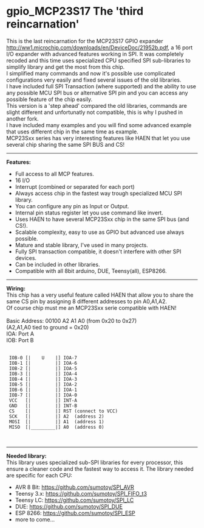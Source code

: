 # gpio_MCP23S17 The 'third reincarnation'
This is the last reincarnation for the MCP23S17 GPIO expander http://ww1.microchip.com/downloads/en/DeviceDoc/21952b.pdf, a 16 port I/O expander with advanced features working in SPI. It was completely recoded and this time uses specialized CPU specified SPI sub-libraries to simplify library and get the most from this chip.<br>
I simplified many commands and now it's possible use complicated configurations very easily and fixed several issues of the old libraries.<br>
I have included full SPI Transaction (where supported) and the ability to use any possible MCU SPI bus or alternative SPI pin and you can access any possible feature of the chip easily.<br>
This version is a 'step ahead' compared the old libraries, commands are slight different and unfortunatly not compatible, this is why I pushed in  another fork.<br>
I have included many examples and you will find some advanced example that uses different chip in the same time as example.<br>
MCP23Sxx series has very interesting features like HAEN that let you use several chip sharing the same SPI BUS and CS!<br>
***
<b>Features:</b><br>
 - Full access to all MCP features.
 - 16 I/O
 - Interrupt (combined or separated for each port)
 - Always access chip in the fastest way trough specialized MCU SPI library.
 - You can configure any pin as Input or Output.
 - Internal pin status register let you use command like invert.
 - Uses HAEN to have several MCP23Sxx chip in the same SPI bus (and CS!).
 - Scalable complexity, easy to use as GPIO but advanced use always possible.
 - Mature and stable library, I've used in many projects.
 - Fully SPI transaction compatible, it doesn't interfere with other SPI devices.
 - Can be included in other libraries.
 - Compatible with all 8bit arduino, DUE, Teensy(all), ESP8266.<br>

***

<b>Wiring:</b><br>
This chip has a very useful feature called HAEN that allow you to share the same CS pin by assigning 8 different addresses to pin A0,A1,A2.<br>Of course chip must me an MCP23Sxx serie compatible with HAEN!<br>
<br>
Basic Address:  00100 A2 A1 A0 (from 0x20 to 0x27)<br>
(A2,A1,A0 tied to ground = 0x20)<br>
IOA: Port A<br>
IOB: Port B<br>
<br>
```
 IOB-0 [|    U    |] IOA-7
 IOB-1 [|         |] IOA-6
 IOB-2 [|         |] IOA-5
 IOB-3 [|         |] IOA-4
 IOB-4 [|         |] IOA-3
 IOB-5 [|         |] IOA-2
 IOB-6 [|         |] IOA-1
 IOB-7 [|         |] IOA-0
 VCC   [|         |] INT-A
 GND   [|         |] INT-B
 CS    [|         |] RST (connect to VCC)
 SCK   [|         |] A2  (address 2)
 MOSI  [|         |] A1  (address 1)
 MISO  [|_________|] A0  (address 0)
 ```
<br>

***

<b>Needed library:</b><br>
This library uses specialized sub-SPI libraries for every processor, this ensure a cleaner code and the fastest way to access it. The library needed are specific for each CPU:<br>
 - AVR 8 Bit: https://github.com/sumotoy/SPI_AVR
 - Teensy 3.x: https://github.com/sumotoy/SPI_FIFO_t3
 - Teensy LC: https://github.com/sumotoy/SPI_LC
 - DUE: https://github.com/sumotoy/SPI_DUE
 - ESP 8266: https://github.com/sumotoy/SPI_ESP
 - more to come...
